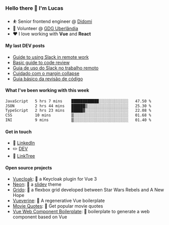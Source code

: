 ### Hello there 👋 I'm Lucas

* ⛹️‍ Senior frontend engineer @ [Didomi](https://didomi.io)
* 📆 Volunteer @ [GDG Uberlândia](https://gdg.community.dev/gdg-uberlandia/)
* ❤️ I love working with **Vue** and **React**

#### My last DEV posts

<!-- BLOG-POST-LIST:START -->
- [Guide to using Slack in remote work](https://dev.to/villageboim/guide-to-using-slack-in-remote-work-3457)
- [Basic guide to code review](https://dev.to/villageboim/basic-guide-to-code-review-f6g)
- [Guia de uso do Slack no trabalho remoto](https://dev.to/vilaboim/guia-de-uso-do-slack-no-trabalho-remoto-1cpp)
- [Cuidado com o margin collapse](https://dev.to/vilaboim/cuidado-com-o-margin-collapse-3gbo)
- [Guia básico da revisão de código](https://dev.to/vilaboim/guia-basico-da-revisao-de-codigo-202k)
<!-- BLOG-POST-LIST:END -->

#### What I've been working with this week

<!--START_SECTION:waka-->

```txt
JavaScript   5 hrs 7 mins    ████████████░░░░░░░░░░░░░   47.50 %
JSON         2 hrs 44 mins   ██████▒░░░░░░░░░░░░░░░░░░   25.30 %
TypeScript   2 hrs 23 mins   █████▓░░░░░░░░░░░░░░░░░░░   22.08 %
CSS          10 mins         ▒░░░░░░░░░░░░░░░░░░░░░░░░   01.68 %
INI          9 mins          ▒░░░░░░░░░░░░░░░░░░░░░░░░   01.40 %
```

<!--END_SECTION:waka-->

#### Get in touch

* 🏢 [LinkedIn](https://www.linkedin.com/in/vilaboim/)
* ✏️ [DEV](https://dev.to/vilaboim)
* 🎄 [LinkTree](https://linktr.ee/lucasvilaboim)

#### Open source projects

* [Vuecloak](https://github.com/vilaboim/vuecloak): 🔑 a Keycloak plugin for Vue 3
* [Neon](https://github.com/vilaboim/slidev-theme-neon): 🦚 a [slidev](https://sli.dev/) theme
* [Grido](https://github.com/vilaboim/grido): 🐸 a flexbox grid developed between Star Wars Rebels and A New Hope
* [Vueverine](https://github.com/vilaboim/vueverine): 🦦 A regenerative Vue boilerplate
* [Movie Quotes](https://github.com/vilaboim/movie-quotes): 🎥 Get popular movie quotes
* [Vue Web Component Boilerplate](https://github.com/vilaboim/vue-web-component-boilerplate): 💚 boilerplate to generate a web component based on Vue
